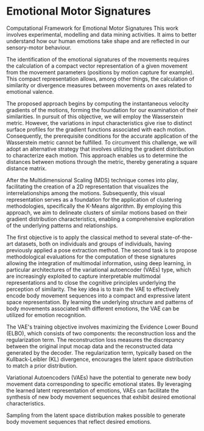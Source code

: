 # Emotional Motor Signatures
Computational Framework for Emotional Motor Signatures 
This work involves experimental, modelling and data mining activities. It aims to better understand how our human emotions take shape and are reflected in our sensory-motor behaviour. 

The identification of the emotional signatures of the movements requires the calculation of a compact vector representation of a given movement from the movement parameters (positions by motion capture for example). This compact representation allows, among other things, the calculation of similarity or divergence measures between movements on axes related to emotional valence. 

The proposed approach begins by computing the instantaneous velocity gradients of the motions, forming the foundation for our examination of their similarities. In pursuit of this objective, we will employ the Wasserstein metric. However, the variations in input characteristics give rise to distinct surface profiles for the gradient functions associated with each motion. Consequently, the prerequisite conditions for the accurate application of the Wasserstein metric cannot be fulfilled. To circumvent this challenge, we will adopt an alternative strategy that involves utilizing the gradient distribution to characterize each motion. This approach enables us to determine the distances between motions through the metric, thereby generating a square distance matrix.

After the Multidimensional Scaling (MDS) technique  comes into play, facilitating the creation of a 2D representation that visualizes the interrelationships among the motions. Subsequently, this visual representation serves as a foundation for the application of clustering methodologies, specifically the K-Means algorithm. By employing this approach, we aim to delineate clusters of similar motions based on their gradient distribution characteristics, enabling a comprehensive exploration of the underlying patterns and relationships.

 The first objective is to apply the classical method to several state-of-the-art datasets, both on individuals and groups of individuals, having previously applied a pose extraction method. 
The second task is to propose methodological evaluations for the computation of these signatures allowing the integration of multimodal information, using deep learning, in particular architectures of the variational autoencoder (VAEs) type, which are increasingly exploited to capture interpretable multimodal representations and to close the cognitive principles underlying the perception of similarity.
The key idea is to train the VAE to effectively encode body movement sequences into a compact and expressive latent space representation. By learning the underlying structure and patterns of body movements associated with different emotions, the VAE can be utilized for emotion recognition.

The VAE's training objective involves maximizing the Evidence Lower Bound (ELBO), which consists of two components: the reconstruction loss and the regularization term. The reconstruction loss measures the discrepancy between the original input mocap data and the reconstructed data generated by the decoder. The regularization term, typically based on the Kullback-Leibler (KL) divergence, encourages the latent space distribution to match a prior distribution.

Variational Autoencoders (VAEs) have the potential to generate new body movement data corresponding to specific emotional states. By leveraging the learned latent representation of emotions, VAEs can facilitate the synthesis of new body movement sequences that exhibit desired emotional characteristics.

Sampling from the latent space distribution makes possible to generate body movement sequences that reflect desired emotions. 
